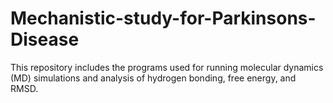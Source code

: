 # Mechanistic-study-for-Parkinsons-Disease
This repository includes the programs used for running molecular dynamics (MD) simulations and analysis of hydrogen bonding, free energy, and RMSD.
